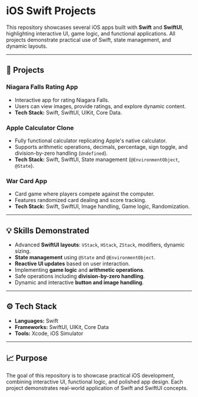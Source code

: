 # iOS Swift Projects

This repository showcases several iOS apps built with **Swift** and **SwiftUI**, highlighting interactive UI, game logic, and functional applications. All projects demonstrate practical use of Swift, state management, and dynamic layouts.

---

## 🚀 Projects

### Niagara Falls Rating App
- Interactive app for rating Niagara Falls.
- Users can view images, provide ratings, and explore dynamic content.
- **Tech Stack:** Swift, SwiftUI, UIKit, Core Data.

### Apple Calculator Clone
- Fully functional calculator replicating Apple's native calculator.
- Supports arithmetic operations, decimals, percentage, sign toggle, and division-by-zero handling (`Undefined`).
- **Tech Stack:** Swift, SwiftUI, State management (`@EnvironmentObject`, `@State`).

### War Card App
- Card game where players compete against the computer.
- Features randomized card dealing and score tracking.
- **Tech Stack:** Swift, SwiftUI, Image handling, Game logic, Randomization.

---

## 💡 Skills Demonstrated

- Advanced **SwiftUI layouts**: `VStack`, `HStack`, `ZStack`, modifiers, dynamic sizing.
- **State management** using `@State` and `@EnvironmentObject`.
- **Reactive UI updates** based on user interaction.
- Implementing **game logic** and **arithmetic operations**.
- Safe operations including **division-by-zero handling**.
- Dynamic and interactive **button and image handling**.

---

## ⚙️ Tech Stack

- **Languages:** Swift  
- **Frameworks:** SwiftUI, UIKit, Core Data  
- **Tools:** Xcode, iOS Simulator  

---

## 📈 Purpose

The goal of this repository is to showcase practical iOS development, combining interactive UI, functional logic, and polished app design. Each project demonstrates real-world application of Swift and SwiftUI concepts.